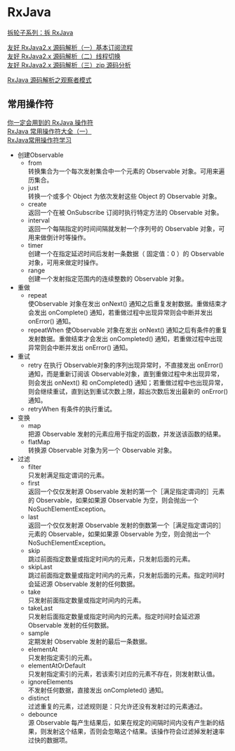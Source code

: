 # RxJava

[拆轮子系列：拆 RxJava](https://blog.piasy.com/2016/09/15/Understand-RxJava/index.html)

[友好 RxJava2.x 源码解析（一）基本订阅流程](https://juejin.im/post/5a209c876fb9a0452577e830)  
[友好 RxJava2.x 源码解析（二）线程切换](https://juejin.im/post/5a248206f265da432153ddbc)  
[友好 RxJava2.x 源码解析（三）zip 源码分析](https://juejin.im/post/5ac16a2d6fb9a028b617a82a)

[RxJava 源码解析之观察者模式](https://juejin.im/post/58dcc66444d904006dfd857a)

## 常用操作符

[你一定会用到的 RxJava 操作符](https://blog.csdn.net/u014165119/article/details/52582782)  
[RxJava 常用操作符大全（一）](https://www.jianshu.com/p/7ef220559c67)  
[RxJava常用操作符学习](https://www.jianshu.com/p/9e6b972a378d)

* 创建Observable
  * from  
    转换集合为一个每次发射集合中一个元素的 Observable 对象。可用来遍历集合。
  * just  
    转换一个或多个 Object 为依次发射这些 Object 的 Observable 对象。
  * create  
    返回一个在被 OnSubscribe 订阅时执行特定方法的 Observable 对象。
  * interval  
    返回一个每隔指定的时间间隔就发射一个序列号的 Observable 对象，可用来做倒计时等操作。
  * timer  
    创建一个在指定延迟时间后发射一条数据（ 固定值：0 ）的 Observable 对象，可用来做定时操作。
  * range  
    创建一个发射指定范围内的连续整数的 Observable 对象。
* 重做
  * repeat  
    使Observable 对象在发出 onNext() 通知之后重复发射数据。重做结束才会发出 onComplete() 通知，若重做过程中出现异常则会中断并发出 onError() 通知。
  * repeatWhen
    使Observable 对象在发出 onNext() 通知之后有条件的重复发射数据。重做结束才会发出 onCompleted() 通知，若重做过程中出现异常则会中断并发出 onError() 通知。
* 重试
  * retry
    在执行 Observable对象的序列出现异常时，不直接发出 onError() 通知，而是重新订阅该 Observable对象，直到重做过程中未出现异常，则会发出 onNext() 和 onCompleted() 通知；若重做过程中也出现异常，则会继续重试，直到达到重试次数上限，超出次数后发出最新的 onError() 通知。
  * retryWhen
    有条件的执行重试。
* 变换
  * map  
    把源 Observable 发射的元素应用于指定的函数，并发送该函数的结果。
  * flatMap  
    转换源 Observable 对象为另一个 Observable 对象。
* 过滤
  * filter  
    只发射满足指定谓词的元素。
  * first  
    返回一个仅仅发射源 Observable 发射的第一个［满足指定谓词的］元素的 Observable，如果如果源 Observable 为空，则会抛出一个 NoSuchElementException。
  * last  
    返回一个仅仅发射源 Observable 发射的倒数第一个［满足指定谓词的］元素的 Observable，如果如果源 Observable 为空，则会抛出一个 NoSuchElementException。
  * skip  
    跳过前面指定数量或指定时间内的元素，只发射后面的元素。
  * skipLast  
    跳过前面指定数量或指定时间内的元素，只发射后面的元素。指定时间时会延迟源 Observable 发射的任何数据。
  * take  
    只发射前面指定数量或指定时间内的元素。
  * takeLast  
    只发射后面指定数量或指定时间内的元素。指定时间时会延迟源 Observable 发射的任何数据。
  * sample  
    定期发射 Observable 发射的最后一条数据。
  * elementAt  
    只发射指定索引的元素。
  * elementAtOrDefault  
    只发射指定索引的元素，若该索引对应的元素不存在，则发射默认值。
  * ignoreElements  
    不发射任何数据，直接发出 onCompleted() 通知。
  * distinct  
    过滤重复的元素，过滤规则是：只允许还没有发射过的元素通过。
  * debounce  
    源 Observable 每产生结果后，如果在规定的间隔时间内没有产生新的结果，则发射这个结果，否则会忽略这个结果。该操作符会过滤掉发射速率过快的数据项。